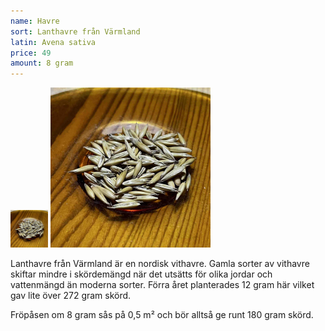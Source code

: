 ```yaml
---
name: Havre
sort: Lanthavre från Värmland
latin: Avena sativa
price: 49
amount: 8 gram
---
```


<img src="/img/fro-havre.jpg" width="60" data-srcset="1x, 1.5x, 2x" alt="Lanthavre från Värmland" class="thumb">
<img src="/img/fro-havre.jpg" width="256" data-srcset="1x, 1.5x, 2x" alt="Lanthavre från Värmland">

Lanthavre från Värmland är en nordisk vithavre. Gamla sorter av vithavre skiftar mindre i skördemängd när det utsätts för olika jordar och vattenmängd än moderna sorter. Förra året planterades 12 gram här vilket gav lite över 272 gram skörd.

Fröpåsen om 8 gram sås på 0,5 m² och bör alltså ge runt 180 gram skörd.
